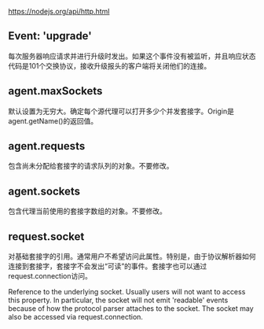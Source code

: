 https://nodejs.org/api/http.html

## Event: 'upgrade'
每次服务器响应请求并进行升级时发出。如果这个事件没有被监听，并且响应状态代码是101个交换协议，接收升级报头的客户端将关闭他们的连接。

## agent.maxSockets
默认设置为无穷大。确定每个源代理可以打开多少个并发套接字。Origin是agent.getName()的返回值。

## agent.requests
包含尚未分配给套接字的请求队列的对象。不要修改。

## agent.sockets
包含代理当前使用的套接字数组的对象。不要修改。

## request.socket
对基础套接字的引用。通常用户不希望访问此属性。特别是，由于协议解析器如何连接到套接字，套接字不会发出“可读”的事件。套接字也可以通过request.connection访问。

Reference to the underlying socket. Usually users will not want to access this property. In particular, the socket will not emit 'readable' events because of how the protocol parser attaches to the socket. The socket may also be accessed via request.connection.